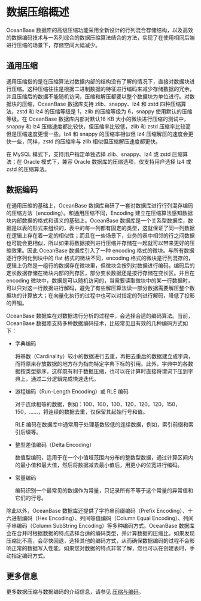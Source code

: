 # 数据压缩概述

OceanBase 数据库的高级压缩功能采用全新设计的行列混合存储结构，以及高效的数据编码技术与一系列综合的数据压缩算法结合的方法，实现了在使用相同后端进行压缩的场景下，存储空间大幅减少。

## 通用压缩

通用压缩指的是在压缩算法对数据内部的结构没有了解的情况下，直接对数据块进行压缩。这种压缩往往是根据二进制数据的特征进行编码来减少存储数据的冗余，并且压缩后的数据不能随机访问，压缩和解压都要以整个数据块为单位进行。对数据块的压缩，OceanBase 数据库支持 zlib、snappy、lz4 和 zstd 四种压缩算法，zstd 和 lz4 的压缩等级是 1，zlib 的压缩等级为 6，snappy 使用默认的压缩等级。在 OceanBase 数据库内部对默认16 KB 大小的微块进行压缩的测试中，snappy 和 lz4 压缩速度都比较快，但压缩率比较低，zlib 和 zstd 压缩率比较高但是压缩速度更慢一些。lz4 和 snappy 的压缩率相似但 lz4 压缩解压的速度会更快一些，同样，zstd 的压缩率与 zlib 相似但压缩解压速度都更快。

在 MySQL 模式下，支持用户指定单独选择 zlib、snappy、lz4 或 zstd 压缩算法；在 Oracle 模式下，兼容 Oracle 数据库的压缩选项，仅支持用户选择 lz4 或 zstd 的压缩算法。

## 数据编码

在通用压缩的基础上，OceanBase 数据库自研了一套对数据库进行行列混存编码的压缩方法（encoding）。和通用压缩不同，Encoding 建立在压缩算法感知数据块内部数据的格式和语义的基础上。OceanBase 数据库是一个关系型数据库，数据是以表的形式来组织的，表中的每一列都有固定的类型，这就保证了同一列数据在逻辑上存在着一定的相似性；而且在一些场景下，业务的表中相邻的行之间数据也可能会更相似，所以如果将数据按列进行压缩并存储在一起就可以带来更好的压缩效果。因此 OceanBase 数据库引入了一种 encoding 格式的微块。与所有数据逐行序列化到块中的 flat 格式的微块不同，encoding 格式的微块是行列混存的，逻辑上仍然是一组行的数据存在微块里，但微块会按列对数据进行编码，编码后的定长数据存储在微块内部的列存区，部分变长数据还是按行存储在变长区。并且在 encoding 微块中，数据是可以随机访问的，当需要读取微块中的某一行数据时，可以只对这一行数据进行解码，避免了有些解压算法读一部分数据需要解压整个数据块的计算放大；在向量化执行的过程中也可以对指定的列进行解码，降低了投影的开销。

OceanBase 数据库在对数据进行分析的过程中，会选择合适的编码算法。当前，OceanBase 数据库支持多种数据编码技术，比较常见且有效的几种编码方式如下：

* 字典编码

  将基数（Cardinality）较小的数据进行去重，再把去重后的数据建立成字典，而将原来存放数据的地方存为指向特定字典下标的引用。此外，字典中的各数据按类型排序，这样既有利于数据压缩，也可以在计算时直接将谓词下压到字典上，通过二分逻辑完成快速迭代。
  
* 游程编码（Run-Length Encoding）或 RLE 编码

  对于连续相等的数据，例如：100，100，100，120，120，120，150，150，......，将连续的数据去重，仅保留其起始行号和值。

  RLE 编码在数据库中通常用于处理基数较低的连续数据，例如，索引前缀和索引后缀等。
  
* 整型差值编码（Delta Encoding）

  数值型编码，适用于在一个小值域范围内分布的整数型数据，通过计算区间内的最小值和最大值，然后将数据减去最小值后，用更小的位宽进行编码。
  
* 常量编码

  编码识别一个最常见的数据作为常量，只记录所有不等于这个常量的异常值和它们的行号。
  
除此以外，OceanBase 数据库还提供了字符串前缀编码（Prefix Encoding）、十六进制编码（Hex Encoding）、列间等值编码（Column Equal Encoding）、列间子串编码（Column SubString Encoding）等多种编码方式。OceanBase 数据库会在合并时根据数据的特点选择合适的编码类型，并计算数据的压缩比，如果发现压缩比不高，会尽快回退，选择其他的编码方式，从而确保数据编码的过程不会影响正常的数据写入性能。如果您对数据的特点非常了解，您也可以在创建表时，手动指定编码方式。

## 更多信息

更多数据压缩与数据编码的介绍信息，请参见 [压缩与编码](../../../1.oceanbase-database-concepts/9.storage-architecture/2.data-storage/4.compression-and-encoding.md)。
